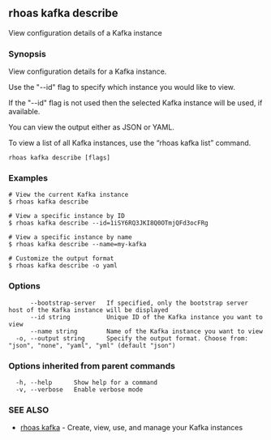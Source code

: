 ## rhoas kafka describe

View configuration details of a Kafka instance

### Synopsis

View configuration details for a Kafka instance.

Use the "--id" flag to specify which instance you would like to view.

If the "--id" flag is not used then the selected Kafka instance will be used, if available.

You can view the output either as JSON or YAML.

To view a list of all Kafka instances, use the “rhoas kafka list” command.


```
rhoas kafka describe [flags]
```

### Examples

```
# View the current Kafka instance
$ rhoas kafka describe

# View a specific instance by ID
$ rhoas kafka describe --id=1iSY6RQ3JKI8Q0OTmjQFd3ocFRg

# View a specific instance by name
$ rhoas kafka describe --name=my-kafka

# Customize the output format
$ rhoas kafka describe -o yaml

```

### Options

```
      --bootstrap-server   If specified, only the bootstrap server host of the Kafka instance will be displayed
      --id string          Unique ID of the Kafka instance you want to view
      --name string        Name of the Kafka instance you want to view
  -o, --output string      Specify the output format. Choose from: "json", "none", "yaml", "yml" (default "json")
```

### Options inherited from parent commands

```
  -h, --help      Show help for a command
  -v, --verbose   Enable verbose mode
```

### SEE ALSO

* [rhoas kafka](rhoas_kafka.md)	 - Create, view, use, and manage your Kafka instances

